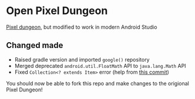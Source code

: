 # Open Pixel Dungeon
[Pixel dungeon](https://github.com/watabou/pixel-dungeon), but modified to work in modern Android Studio

## Changed made
- Raised gradle version and imported `google()` repository
- Merged deprecated `android.util.FloatMath` API to `java.lang.Math` API
- Fixed `Collection<? extends Item>` error (help from [this commit](https://github.com/watabou/pixel-dungeon/pull/41/commits/9c8633bd280ee9fcefe695be78649c71111b8fed))

You should now be able to fork this repo and make changes to the origional Pixel Dungeon!

